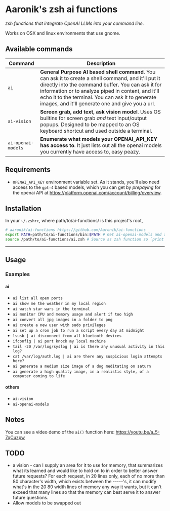 # Aaronik's zsh ai functions

*zsh functions that integrate OpenAI LLMs into your command line.*

Works on OSX and linux environments that use gnome.

## Available commands

| Command | Description |
|---------|-------------|
| `ai` | **General Purpose AI based shell command**. You can ask it to create a shell command, and it'll put it directly into the command buffer. You can ask it for information or to analyze piped in content, and it'll echo it to the terminal. You can ask it to generate images, and it'll generate one and give you a url. |
| `ai-vision` | **Screen grab, add text, ask vision model**. Uses OS builtins for screen grab _and_ text input/output popups. Designed to be mapped to an OS keyboard shortcut and used outside a terminal. |
| `ai-openai-models` | **Enumerate what models your OPENAI_API_KEY has access to**. It just lists out all the openai models you currently have access to, easy peazy. |

## Requirements

* `OPENAI_API_KEY` environment variable set.
  As it stands, you'll also need access to the `gpt-4` based models, which you can get by *prepaying* for the openai API at https://platform.openai.com/account/billing/overview.

## Installation

In your `~/.zshrc`, where path/to/ai-functions/ is this project's root,

```zsh
# aaronik/ai-functions https://github.com/Aaronik/ai-functions
export PATH=path/to/ai-functions/bin:$PATH # Get ai-openai-models and ai-vision
source /path/to/ai-functions/ai.zsh # Source as zsh function so `print -z` works
```

---

## Usage

### Examples

#### ai
* `ai list all open ports`
* `ai show me the weather in my local region`
* `ai watch star wars in the terminal`
* `ai monitor CPU and memory usage and alert if too high`
* `ai convert all jpg images in a folder to png`
* `ai create a new user with sudo privileges`
* `ai set up a cron job to run a script every day at midnight`
* `lsusb | ai disconnect from all bluetooth devices`
* `ifconfig | ai port knock my local machine`
* `tail -20 /var/log/syslog | ai is there any unusual activity in this log?`
* `cat /var/log/auth.log | ai are there any suspicious login attempts here?`
* `ai generate a medium size image of a dog meditating on saturn`
* `ai generate a high quality image, in a realistic style, of a computer coming to life`

#### others
* `ai-vision`
* `ai-openai-models`

## Notes

You can see a video demo of the `ai()` function here: https://youtu.be/a_5-7qCuzpw

## TODO

* a vision - can I supply an area for it to use for memory,  that summarizes what its learned and would
  like to hold on to in order to better answer future requests? For each request,
  in 20 lines only, each of no more than 80 character's width, which exists between the -----'s,
  it can modify what's in the 20 80 width lines of memory any way it wants, but it can't
  exceed that many lines so that the memory can best serve it to answer future questions.
* Allow models to be swapped out
